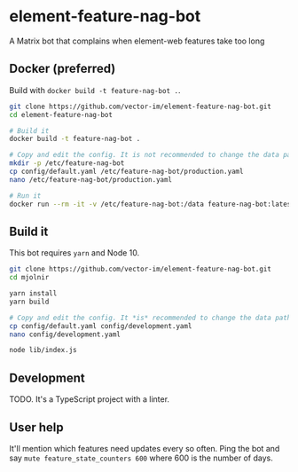 # element-feature-nag-bot
A Matrix bot that complains when element-web features take too long

## Docker (preferred)

Build with `docker build -t feature-nag-bot .`.

```bash
git clone https://github.com/vector-im/element-feature-nag-bot.git
cd element-feature-nag-bot

# Build it
docker build -t feature-nag-bot .

# Copy and edit the config. It is not recommended to change the data path.
mkdir -p /etc/feature-nag-bot
cp config/default.yaml /etc/feature-nag-bot/production.yaml
nano /etc/feature-nag-bot/production.yaml

# Run it
docker run --rm -it -v /etc/feature-nag-bot:/data feature-nag-bot:latest
```

## Build it

This bot requires `yarn` and Node 10.

```bash
git clone https://github.com/vector-im/element-feature-nag-bot.git
cd mjolnir

yarn install
yarn build

# Copy and edit the config. It *is* recommended to change the data path.
cp config/default.yaml config/development.yaml
nano config/development.yaml

node lib/index.js
```

## Development

TODO. It's a TypeScript project with a linter.

## User help

It'll mention which features need updates every so often. Ping the bot and say `mute feature_state_counters 600`
where 600 is the number of days.
